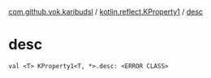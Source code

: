 [com.github.vok.karibudsl](../index.md) / [kotlin.reflect.KProperty1](index.md) / [desc](.)

# desc

`val <T> KProperty1<T, *>.desc: <ERROR CLASS>`
